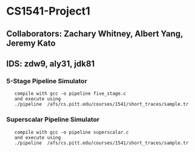 # CS1541-Project1
## Collaborators: Zachary Whitney, Albert Yang, Jeremy Kato
## IDS: zdw9, aly31, jdk81

### 5-Stage Pipeline Simulator
	   compile with gcc -o pipeline five_stage.c			
	   and execute using							
	   ./pipeline  /afs/cs.pitt.edu/courses/1541/short_traces/sample.tr

### Superscalar Pipeline Simulator		 			
	   compile with gcc -o pipeline superscalar.c			
	   and execute using							
	   ./pipeline  /afs/cs.pitt.edu/courses/1541/short_traces/sample.tr
